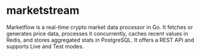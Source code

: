 # marketstream
Marketflow is a real-time crypto market data processor in Go. It fetches or generates price data, processes it concurrently, caches recent values in Redis, and stores aggregated stats in PostgreSQL. It offers a REST API and supports Live and Test modes.
